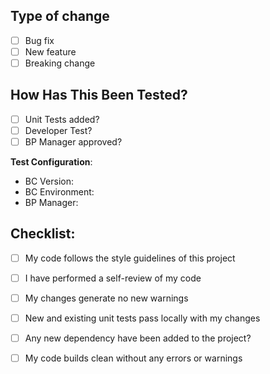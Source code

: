 ## Type of change

- [ ] Bug fix
- [ ] New feature
- [ ] Breaking change 

## How Has This Been Tested?

- [ ] Unit Tests added?
- [ ] Developer Test?
- [ ] BP Manager approved?

**Test Configuration**:
* BC Version: 
* BC Environment:
* BP Manager: 

## Checklist:

- [ ] My code follows the style guidelines of this project
- [ ] I have performed a self-review of my code
- [ ] My changes generate no new warnings
- [ ] New and existing unit tests pass locally with my changes
- [ ] Any new dependency have been added to the project?
- [ ] My code builds clean without any errors or warnings

